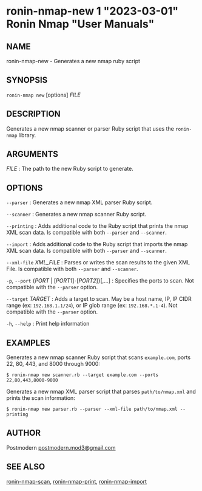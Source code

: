 # ronin-nmap-new 1 "2023-03-01" Ronin Nmap "User Manuals"

## NAME

ronin-nmap-new - Generates a new nmap ruby script

## SYNOPSIS

`ronin-nmap new` [options] *FILE*

## DESCRIPTION

Generates a new nmap scanner or parser Ruby script that uses the `ronin-nmap` 
library.

## ARGUMENTS

*FILE*
: The path to the new Ruby script to generate.

## OPTIONS

`--parser`
: Generates a new nmap XML parser Ruby script.

`--scanner`
: Generates a new nmap scanner Ruby script.

`--printing`
: Adds additional code to the Ruby script that prints the nmap XML scan data.
  Is compatible with both `--parser` and `--scanner`.

`--import`
: Adds additional code to the Ruby script that imports the nmap XML scan data.
  Is compatible with both `--parser` and `--scanner`.

`--xml-file` *XML_FILE*
: Parses or writes the scan results to the given XML File.
  Is compatible with both `--parser` and `--scanner`.

`-p`, `--port` {*PORT* \| \[*PORT1*\]-\[*PORT2*\]}[,...]
: Specifies the ports to scan. Not compatible with the `--parser` option.

`--target` *TARGET*
: Adds a target to scan. May be a host name, IP, IP CIDR range (ex:
  `192.168.1.1/24`), or IP glob range (ex: `192.168.*.1-4`).
  Not compatible with the `--parser` option.

`-h`, `--help`
: Print help information

## EXAMPLES

Generates a new nmap scanner Ruby script that scans `example.com`, ports 22, 80,
443, and 8000 through 9000:

    $ ronin-nmap new scanner.rb --target example.com --ports 22,80,443,8000-9000

Generates a new nmap XML parser script that parses `path/to/nmap.xml` and prints
the scan information:

    $ ronin-nmap new parser.rb --parser --xml-file path/to/nmap.xml --printing

## AUTHOR

Postmodern <postmodern.mod3@gmail.com>

## SEE ALSO

[ronin-nmap-scan](ronin-nmap-scan.1.md), [ronin-nmap-print](ronin-nmap-print.1.md), [ronin-nmap-import](ronin-nmap-import.1.md)
